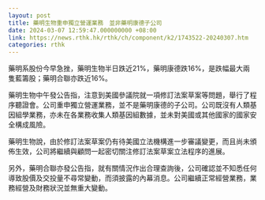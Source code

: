 ```yaml
---
layout: post
title: 藥明生物重申獨立營運業務　並非藥明康德子公司
date: 2024-03-07 12:59:47.000000000 +08:00
link: https://news.rthk.hk/rthk/ch/component/k2/1743522-20240307.htm
categories: rthk
---
```


藥明系股份今早急挫，藥明生物半日跌近21%，藥明康德跌16%，是跌幅最大兩隻藍籌股；藥明合聯亦跌近16%。

藥明生物中午發公告指，注意到美國參議院就一項修訂法案草案等問題，舉行了程序聽證會。公司重申獨立營運業務，並不是藥明康德的子公司。公司既沒有人類基因組學業務，亦未在各業務收集人類基因組數據，並未對美國或其他國家的國家安全構成風險。

藥明生物說，由於修訂法案草案仍有待美國立法機構進一步審議變更，而且尚未頒佈生效，公司將繼續與顧問一起密切關注修訂法案草案立法程序的進展。

另外，藥明合聯亦發公告指，就有關情況作出合理查詢後，公司確認並不知悉任何導致股價及交投量不尋常變動，而須披露的內幕消息。公司繼續正常經營業務，業務經營及財務狀況並無重大變動。

